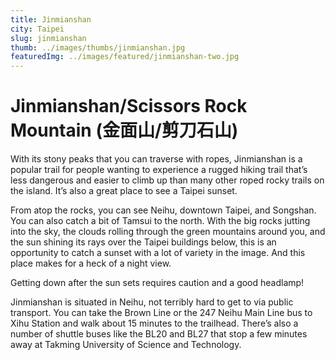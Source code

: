 ```yaml
---
title: Jinmianshan
city: Taipei
slug: jinmianshan
thumb: ../images/thumbs/jinmianshan.jpg
featuredImg: ../images/featured/jinmianshan-two.jpg
---
```


# Jinmianshan/Scissors Rock Mountain (金面山/剪刀石山)

With its stony peaks that you can traverse with ropes, Jinmianshan is a popular trail for people wanting to experience a rugged hiking trail that’s less dangerous and easier to climb up than many other roped rocky trails on the island. It’s also a great place to see a Taipei sunset.

From atop the rocks, you can see Neihu, downtown Taipei, and Songshan. You can also catch a bit of Tamsui to the north. With the big rocks jutting into the sky, the clouds rolling through the green mountains around you, and the sun shining its rays over the Taipei buildings below, this is an opportunity to catch a sunset with a lot of variety in the image. And this place makes for a heck of a night view.

Getting down after the sun sets requires caution and a good headlamp! 

Jinmianshan is situated in Neihu, not terribly hard to get to via public transport. You can take the Brown Line or the 247 Neihu Main Line bus to Xihu Station and walk about 15 minutes to the trailhead. There’s also a number of shuttle buses like the BL20 and BL27 that stop a few minutes away at Takming University of Science and Technology. 
